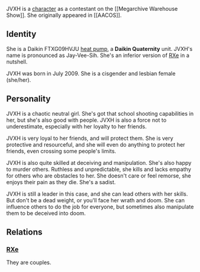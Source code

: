 JVXH is a [character](Characters) as a contestant on the [[Megarchive Warehouse Show]]. She originally appeared in [[AACOS]].

## Identity

She is a Daikin FTXG09HVJU [heat pump](Air%20Conditioners.md), a **Daikin Quaternity** unit. JVXH's name is pronounced as Jay-Vee-Sih. She's an inferior version of [RXe](RXe.md) in a nutshell.

JVXH was born in July 2009. She is a cisgender and lesbian female (she/her).

## Personality

JVXH is a chaotic neutral girl. She's got that school shooting capabilities in her, but she's also good with people. JVXH is also a force not to underestimate, especially with her loyalty to her friends.

JVXH is very loyal to her friends, and will protect them. She is very protective and resourceful, and she will even do anything to protect her friends, even crossing some people's limits.

JVXH is also quite skilled at deceiving and manipulation. She's also happy to murder others. Ruthless and unpredictable, she kills and lacks empathy for others who are obstacles to her. She doesn't care or feel remorse, she enjoys their pain as they die. She's a sadist.

JVXH is still a leader in this case, and she can lead others with her skills. But don't be a dead weight, or you'll face her wrath and doom. She can influence others to do the job for everyone, but sometimes also manipulate them to be deceived into doom.

## Relations

### [RXe](RXe.md)

They are couples.